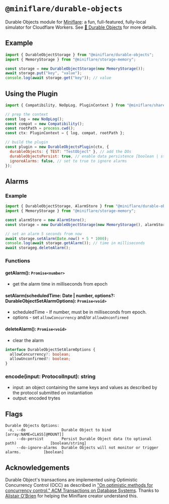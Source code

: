 # `@miniflare/durable-objects`

Durable Objects module for [Miniflare](https://github.com/cloudflare/miniflare):
a fun, full-featured, fully-local simulator for Cloudflare Workers. See
[📌 Durable Objects](https://miniflare.dev/storage/durable-objects) for more
details.

## Example

```js
import { DurableObjectStorage } from "@miniflare/durable-objects";
import { MemoryStorage } from "@miniflare/storage-memory";

const storage = new DurableObjectStorage(new MemoryStorage());
await storage.put("key", "value");
console.log(await storage.get("key")); // value
```

## Using the Plugin

```js
import { Compatibility, NoOpLog, PluginContext } from "@miniflare/shared";

// prep the context
const log = new NoOpLog();
const compat = new Compatibility();
const rootPath = process.cwd();
const ctx: PluginContext = { log, compat, rootPath };

// build the plugin
const plugin = new DurableObjectsPlugin(ctx, {
  durableObjects: { TEST: "TestObject" }, // add the DOs
  durableObjectsPersist: true, // enable data persistence [boolean | string]
  ignoreAlarms: false, // set to true to ignore alarms
});
```

## Alarms

### Example

```js
import { DurableObjectStorage, AlarmStore } from "@miniflare/durable-objects";
import { MemoryStorage } from "@miniflare/storage-memory";

const alarmStore = new AlarmStore();
const storage = new DurableObjectStorage(new MemoryStorage(), alarmStore);

// set an alarm 5 seconds from now
await storage.setAlarm(Date.now() + 5 * 1000);
console.log(await storage.getAlarm()); // time in milliseconds
await storageg.deleteAlarm();
```

### Functions

#### getAlarm(): `Promise<number>`
 * get the alarm time in milliseconds from epoch

#### setAlarm(scheduledTime: Date | number, options?: DurableObjectSetAlarmOptions): `Promise<void>`
 * scheduledTime - If number, must be in milliseconds from epoch.
 * options - set `allowConcurrency` and/or `allowUnconfirmed`

#### deleteAlarm(): `Promise<void>`
 * clear the alarm

```ts
interface DurableObjectSetAlarmOptions {
  allowConcurrency?: boolean;
  allowUnconfirmed?: boolean;
}
```

### encode(input: ProtocolInput): string
* input: an object containing the same keys and values as described by the protocol submitted on instantiation
* output: encoded trytes

## Flags

```
Durable Objects Options:
 -o, --do                Durable Object to bind                             [array:NAME=CLASS[@MOUNT]]
     --do-persist        Persist Durable Object data (to optional path)               [boolean/string]
     --do-ignore-alarms  Durable Objects will not monitor or trigger alarms.          [boolean]
```


## Acknowledgements

Durable Object's transactions are implemented using Optimistic Concurrency
Control (OCC) as described in
["On optimistic methods for concurrency control." ACM Transactions on Database Systems](https://dl.acm.org/doi/10.1145/319566.319567).
Thanks to [Alistair O'Brien](https://github.com/johnyob) for helping the
Miniflare creator understand this.
